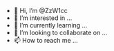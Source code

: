 - 👋 Hi, I’m @ZzW1cc
- 👀 I’m interested in ...
- 🌱 I’m currently learning ...
- 💞️ I’m looking to collaborate on ...
- 📫 How to reach me ...

<!---
ZzW1cc/ZzW1cc is a ✨ special ✨ repository because its `README.md` (this file) appears on your GitHub profile.
You can click the Preview link to take a look at your changes.
--->
